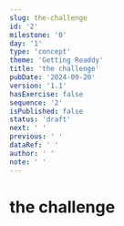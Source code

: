 ```yaml
---
slug: the-challenge
id: '2'
milestone: '0'
day: '1'
type: 'concept'
theme: 'Getting Readdy'
title: 'the challenge'
pubDate: '2024-09-20'
version: '1.1'
hasExercise: false
sequence: '2'
isPublished: false
status: 'draft'
next: ' '
previous: ' '
dataRef: ' '
author: ' '
note: ' '
---
```

# the challenge